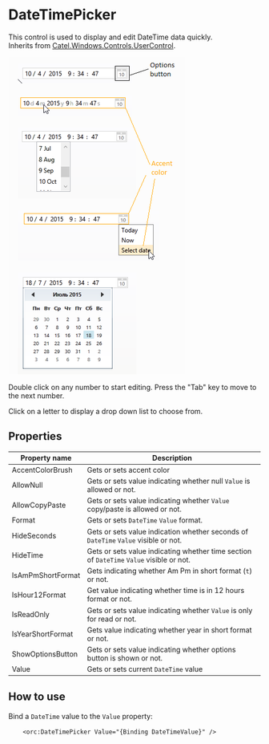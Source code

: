 DateTimePicker
==============

This control is used to display and edit DateTime data quickly.
<br />Inherits from [Catel.Windows.Controls.UserControl][1].

![DateTimePicker 01][2]

Double click on any number to start editing. Press the "Tab" key to move to the next number.

Click on a letter to display a drop down list to choose from.

## Properties

Property name|Description
-|-
AccentColorBrush|Gets or sets accent color
AllowNull|Gets or sets value indicating whether null `Value` is allowed or not.
AllowCopyPaste|Gets or sets value indicating whether `Value` copy/paste is allowed or not.
Format|Gets or sets `DateTime` `Value` format.
HideSeconds|Gets or sets value indication whether seconds of `DateTime` `Value` visible or not.
HideTime|Gets or sets value indicating whether time section of `DateTime` `Value` visible or not.
IsAmPmShortFormat|Gets indicating whether Am Pm in short format (`t`) or not.
IsHour12Format|Get value indicating whether time is in 12 hours format or not.
IsReadOnly|Gets or sets value indicating whether `Value` is only for read or not.
IsYearShortFormat|Gets value indicating whether year in short format or not.
ShowOptionsButton|Gets or sets value indicating whether options button is shown or not.
Value|Gets or sets current `DateTime` value

## How to use

Bind a `DateTime` value to the `Value` property:

```
    <orc:DateTimePicker Value="{Binding DateTimeValue}" />
```
[1]: https://catelproject.atlassian.net/wiki/display/CTL/UserControl
[2]: ../images/orc.controls/datetimepicker/DateTimePicker_01.png